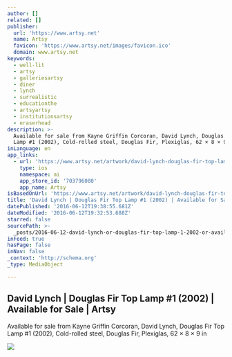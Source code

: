```yaml
---
author: []
related: []
publisher:
  url: 'https://www.artsy.net'
  name: Artsy
  favicon: 'https://www.artsy.net/images/favicon.ico'
  domain: www.artsy.net
keywords:
  - well-lit
  - artsy
  - galleriesartsy
  - diner
  - lynch
  - surrealistic
  - educationthe
  - artsyartsy
  - institutionsartsy
  - eraserhead
description: >-
  Available for sale from Kayne Griffin Corcoran, David Lynch, Douglas Fir Top
  Lamp #1 (2002), Cold-rolled steel, Douglas Fir, Plexiglas, 62 × 8 × 9 in
inLanguage: en
app_links:
  - url: 'https://www.artsy.net/artwork/david-lynch-douglas-fir-top-lamp-number-1'
    type: ios
    namespace: ai
    app_store_id: '703796080'
    app_name: Artsy
isBasedOnUrl: 'https://www.artsy.net/artwork/david-lynch-douglas-fir-top-lamp-number-1'
title: 'David Lynch | Douglas Fir Top Lamp #1 (2002) | Available for Sale | Artsy'
datePublished: '2016-06-12T19:38:55.681Z'
dateModified: '2016-06-12T19:32:53.688Z'
starred: false
sourcePath: >-
  _posts/2016-06-12-david-lynch-or-douglas-fir-top-lamp-1-2002-or-available-for.md
inFeed: true
hasPage: false
inNav: false
_context: 'http://schema.org'
_type: MediaObject

---
```

<article style=""><h1>David Lynch | Douglas Fir Top Lamp #1 (2002) | Available for Sale | Artsy</h1><p>Available for sale from Kayne Griffin Corcoran, David Lynch, Douglas Fir Top Lamp #1 (2002), Cold-rolled steel, Douglas Fir, Plexiglas, 62 × 8 × 9 in</p><img src="https://d7hftxdivxxvm.cloudfront.net/?resize_to=fit&amp;width=421&amp;height=640&amp;quality=95&amp;src=https%3A%2F%2Fd32dm0rphc51dk.cloudfront.net%2FhJNJVX7GLWk3172MILKHoQ%2Flarge.jpg" /></article>